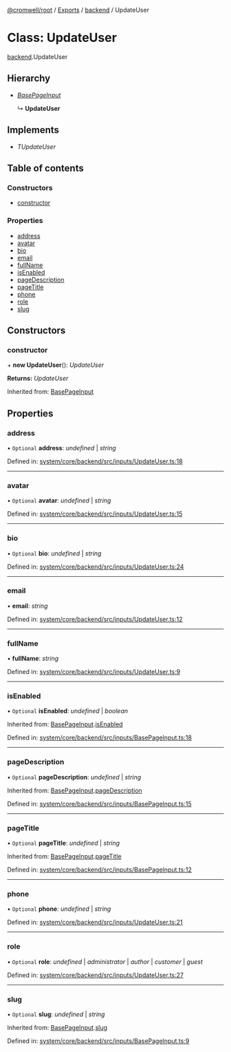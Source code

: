 [@cromwell/root](../README.md) / [Exports](../modules.md) / [backend](../modules/backend.md) / UpdateUser

# Class: UpdateUser

[backend](../modules/backend.md).UpdateUser

## Hierarchy

* [*BasePageInput*](backend.basepageinput.md)

  ↳ **UpdateUser**

## Implements

* *TUpdateUser*

## Table of contents

### Constructors

- [constructor](backend.updateuser.md#constructor)

### Properties

- [address](backend.updateuser.md#address)
- [avatar](backend.updateuser.md#avatar)
- [bio](backend.updateuser.md#bio)
- [email](backend.updateuser.md#email)
- [fullName](backend.updateuser.md#fullname)
- [isEnabled](backend.updateuser.md#isenabled)
- [pageDescription](backend.updateuser.md#pagedescription)
- [pageTitle](backend.updateuser.md#pagetitle)
- [phone](backend.updateuser.md#phone)
- [role](backend.updateuser.md#role)
- [slug](backend.updateuser.md#slug)

## Constructors

### constructor

\+ **new UpdateUser**(): *UpdateUser*

**Returns:** *UpdateUser*

Inherited from: [BasePageInput](backend.basepageinput.md)

## Properties

### address

• `Optional` **address**: *undefined* \| *string*

Defined in: [system/core/backend/src/inputs/UpdateUser.ts:18](https://github.com/CromwellCMS/Cromwell/blob/8568c07/system/core/backend/src/inputs/UpdateUser.ts#L18)

___

### avatar

• `Optional` **avatar**: *undefined* \| *string*

Defined in: [system/core/backend/src/inputs/UpdateUser.ts:15](https://github.com/CromwellCMS/Cromwell/blob/8568c07/system/core/backend/src/inputs/UpdateUser.ts#L15)

___

### bio

• `Optional` **bio**: *undefined* \| *string*

Defined in: [system/core/backend/src/inputs/UpdateUser.ts:24](https://github.com/CromwellCMS/Cromwell/blob/8568c07/system/core/backend/src/inputs/UpdateUser.ts#L24)

___

### email

• **email**: *string*

Defined in: [system/core/backend/src/inputs/UpdateUser.ts:12](https://github.com/CromwellCMS/Cromwell/blob/8568c07/system/core/backend/src/inputs/UpdateUser.ts#L12)

___

### fullName

• **fullName**: *string*

Defined in: [system/core/backend/src/inputs/UpdateUser.ts:9](https://github.com/CromwellCMS/Cromwell/blob/8568c07/system/core/backend/src/inputs/UpdateUser.ts#L9)

___

### isEnabled

• `Optional` **isEnabled**: *undefined* \| *boolean*

Inherited from: [BasePageInput](backend.basepageinput.md).[isEnabled](backend.basepageinput.md#isenabled)

Defined in: [system/core/backend/src/inputs/BasePageInput.ts:18](https://github.com/CromwellCMS/Cromwell/blob/8568c07/system/core/backend/src/inputs/BasePageInput.ts#L18)

___

### pageDescription

• `Optional` **pageDescription**: *undefined* \| *string*

Inherited from: [BasePageInput](backend.basepageinput.md).[pageDescription](backend.basepageinput.md#pagedescription)

Defined in: [system/core/backend/src/inputs/BasePageInput.ts:15](https://github.com/CromwellCMS/Cromwell/blob/8568c07/system/core/backend/src/inputs/BasePageInput.ts#L15)

___

### pageTitle

• `Optional` **pageTitle**: *undefined* \| *string*

Inherited from: [BasePageInput](backend.basepageinput.md).[pageTitle](backend.basepageinput.md#pagetitle)

Defined in: [system/core/backend/src/inputs/BasePageInput.ts:12](https://github.com/CromwellCMS/Cromwell/blob/8568c07/system/core/backend/src/inputs/BasePageInput.ts#L12)

___

### phone

• `Optional` **phone**: *undefined* \| *string*

Defined in: [system/core/backend/src/inputs/UpdateUser.ts:21](https://github.com/CromwellCMS/Cromwell/blob/8568c07/system/core/backend/src/inputs/UpdateUser.ts#L21)

___

### role

• `Optional` **role**: *undefined* \| *administrator* \| *author* \| *customer* \| *guest*

Defined in: [system/core/backend/src/inputs/UpdateUser.ts:27](https://github.com/CromwellCMS/Cromwell/blob/8568c07/system/core/backend/src/inputs/UpdateUser.ts#L27)

___

### slug

• `Optional` **slug**: *undefined* \| *string*

Inherited from: [BasePageInput](backend.basepageinput.md).[slug](backend.basepageinput.md#slug)

Defined in: [system/core/backend/src/inputs/BasePageInput.ts:9](https://github.com/CromwellCMS/Cromwell/blob/8568c07/system/core/backend/src/inputs/BasePageInput.ts#L9)
